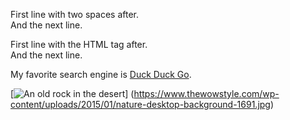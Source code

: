 First line with two spaces after.  
And the next line.

First line with the HTML tag after.<br>
And the next line.

My favorite search engine is [Duck Duck Go](https://duckduckgo.com "The best search engine for privacy").

[![An old rock in the desert](/assets/images/shiprock.jpg "Shiprock, New Mexico by Beau Rogers")] (https://www.thewowstyle.com/wp-content/uploads/2015/01/nature-desktop-background-1691.jpg)
